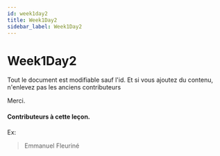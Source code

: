 ```yaml
---
id: week1day2
title: Week1Day2
sidebar_label: Week1Day2
---
```


# Week1Day2


Tout le document est modifiable sauf l'id. Et si vous ajoutez du contenu, n'enlevez pas les anciens contributeurs

Merci.

#### Contributeurs à cette leçon.

Ex:

> Emmanuel Fleuriné

